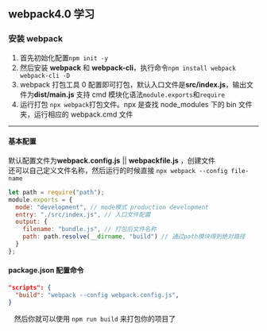 ## webpack4.0 学习

### 安装 webpack

1. 首先初始化配置`npm init -y`
2. 然后安装 **webpack** 和 **webpack-cli**，执行命令`npm install webpack webpack-cli -D`
3. webpack 打包工具 0 配置即可打包，默认入口文件是**src/index.js**，输出文件为**dist/main.js** 支持 cmd 模块化语法`module.exports`和`require`
4. 运行打包 `npx webpack`打包文件。npx 是查找 node_modules 下的 bin 文件夹，运行相应的 webpack.cmd 文件

------

#### 基本配置

默认配置文件为**webpack.config.js** || **webpackfile.js** ，创建文件<br> 还可以自己定义文件名称，然后运行的时候直接 `npx webpack --config file-name`

```javascript
let path = require("path");
module.exports = {
  mode: "development", // mode模式 production development
  entry: "./src/index.js", // 入口文件配置
  output: {
    filename: "bundle.js", // 打包后文件名称
    path: path.resolve(__dirname, "build") // 通过path模块得到绝对路径
  }
};
```

#### package.json 配置命令

```json
"scripts": {
  "build": "webpack --config webpack.config.js",
}
```

&nbsp;&nbsp;&nbsp;然后你就可以使用 `npm run build` 来打包你的项目了

